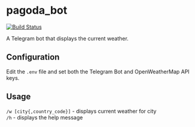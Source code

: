 pagoda_bot
====

[![Build Status](https://travis-ci.org/macabu/pagoda_bot.png?branch=master)](https://travis-ci.org/macabu/pagoda_bot)

A Telegram bot that displays the current weather.  

Configuration  
---
Edit the `.env` file and set both the Telegram Bot and OpenWeatherMap API keys.  
  
Usage
---
`/w [city{,country_code}]` - displays current weather for city  
`/h` - displays the help message  
